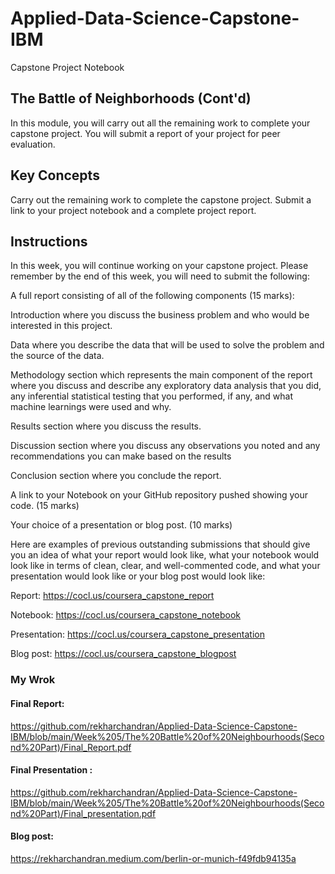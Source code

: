 # Applied-Data-Science-Capstone-IBM
Capstone Project Notebook

## The Battle of Neighborhoods (Cont'd)
In this module, you will carry out all the remaining work to complete your capstone project. You will submit a report of your project for peer evaluation.

## Key Concepts
Carry out the remaining work to complete the capstone project.
Submit a link to your project notebook and a complete project report.
## Instructions
In this week, you will continue working on your capstone project. Please remember by the end of this week, you will need to submit the following:

A full report consisting of all of the following components (15 marks):

Introduction where you discuss the business problem and who would be interested in this project.

Data where you describe the data that will be used to solve the problem and the source of the data.

Methodology section which represents the main component of the report where you discuss and describe any exploratory data analysis that you did, any inferential statistical testing that you performed, if any, and what machine learnings were used and why.

Results section where you discuss the results.

Discussion section where you discuss any observations you noted and any recommendations you can make based on the results

Conclusion section where you conclude the report.

A link to your Notebook on your GitHub repository pushed showing your code. (15 marks)

Your choice of a presentation or blog post. (10 marks)

Here are examples of previous outstanding submissions that should give you an idea of what your report would look like, what your notebook would look like in terms of clean, clear, and well-commented code, and what your presentation would look like or your blog post would look like:

Report: https://cocl.us/coursera_capstone_report

Notebook: https://cocl.us/coursera_capstone_notebook

Presentation: https://cocl.us/coursera_capstone_presentation

Blog post: https://cocl.us/coursera_capstone_blogpost

### My Wrok
#### Final Report:
https://github.com/rekharchandran/Applied-Data-Science-Capstone-IBM/blob/main/Week%205/The%20Battle%20of%20Neighbourhoods(Second%20Part)/Final_Report.pdf

#### Final Presentation : 
https://github.com/rekharchandran/Applied-Data-Science-Capstone-IBM/blob/main/Week%205/The%20Battle%20of%20Neighbourhoods(Second%20Part)/Final_presentation.pdf

#### Blog post: 
https://rekharchandran.medium.com/berlin-or-munich-f49fdb94135a
